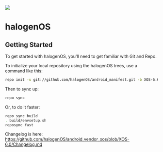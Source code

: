 <img src="https://raw.github.com/halogenOS/platform_manifest/XOS-6.0/halogenos-logo.png">

# halogenOS

## Getting Started

To get started with halogenOS, you'll need to get familiar with Git and Repo.

To initialize your local repository using the halogenOS trees, use a command like this:

```bash
repo init -u git://github.com/halogenOS/android_manifest.git -b XOS-6.0
```

Then to sync up:
```bash
repo sync
```

Or, to do it faster:
```bash
repo sync build
. build/envsetup.sh
reposync fast
```

Changelog is here: https://github.com/halogenOS/android_vendor_xos/blob/XOS-6.0/Changelog.md

